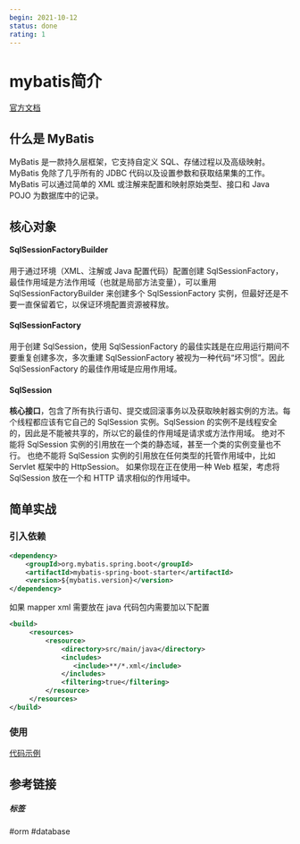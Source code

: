 ```yaml
---
begin: 2021-10-12
status: done
rating: 1
---
```


# mybatis简介

[官方文档](https://mybatis.org/mybatis-3/zh/index.html)

## 什么是 MyBatis

MyBatis 是一款持久层框架，它支持自定义 SQL、存储过程以及高级映射。MyBatis 免除了几乎所有的 JDBC 代码以及设置参数和获取结果集的工作。MyBatis 可以通过简单的 XML 或注解来配置和映射原始类型、接口和 Java POJO 为数据库中的记录。

## 核心对象

#### SqlSessionFactoryBuilder

用于通过环境（XML、注解或 Java 配置代码）配置创建 SqlSessionFactory，最佳作用域是方法作用域（也就是局部方法变量），可以重用 SqlSessionFactoryBuilder 来创建多个 SqlSessionFactory 实例，但最好还是不要一直保留着它，以保证环境配置资源被释放。

#### SqlSessionFactory

用于创建 SqlSession，使用 SqlSessionFactory 的最佳实践是在应用运行期间不要重复创建多次，多次重建 SqlSessionFactory 被视为一种代码“坏习惯”。因此 SqlSessionFactory 的最佳作用域是应用作用域。 

#### SqlSession

**核心接口**，包含了所有执行语句、提交或回滚事务以及获取映射器实例的方法。每个线程都应该有它自己的 SqlSession 实例。SqlSession 的实例不是线程安全的，因此是不能被共享的，所以它的最佳的作用域是请求或方法作用域。 绝对不能将 SqlSession 实例的引用放在一个类的静态域，甚至一个类的实例变量也不行。 也绝不能将 SqlSession 实例的引用放在任何类型的托管作用域中，比如 Servlet 框架中的 HttpSession。 如果你现在正在使用一种 Web 框架，考虑将 SqlSession 放在一个和 HTTP 请求相似的作用域中。

## 简单实战

### 引入依赖

```xml
<dependency>
    <groupId>org.mybatis.spring.boot</groupId>
    <artifactId>mybatis-spring-boot-starter</artifactId>
    <version>${mybatis.version}</version>
</dependency>
```

如果 mapper xml 需要放在 java 代码包内需要加以下配置

```xml
<build>  
	 <resources>  
		 <resource>  
			 <directory>src/main/java</directory>  
			 <includes>  
			 	<include>**/*.xml</include>  
			 </includes>  
			 <filtering>true</filtering>  
		 </resource>  
	 </resources>  
</build>
```

### 使用

[代码示例](https://github.com/freshchen/fresh-keeping/tree/master/java/sql-orm/spring-mybatis)


## 参考链接

##### 标签
#orm #database
